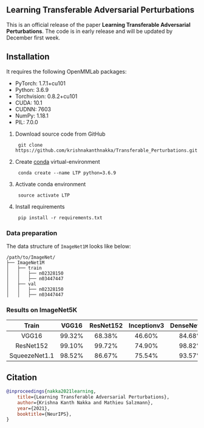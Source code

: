 
## Learning Transferable Adversarial Perturbations

This is an official release of the paper **Learning Transferable Adversarial Perturbations**. The code is in early release and will be updated by December first week.



## Installation

It requires the following OpenMMLab packages:

- PyTorch: 1.7.1+cu101
- Python: 3.6.9
- Torchvision: 0.8.2+cu101
- CUDA: 10.1
- CUDNN: 7603
- NumPy: 1.18.1
- PIL: 7.0.0

1. Download source code from GitHub
   ```
    git clone https://github.com/krishnakanthnakka/Transferable_Perturbations.git
   ```
2. Create [conda](https://docs.conda.io/en/latest/miniconda.html) virtual-environment
   ```
    conda create --name LTP python=3.6.9
   ```
3. Activate conda environment
   ```
    source activate LTP
   ```
4. Install requirements
   ```
    pip install -r requirements.txt
    ```


### Data preparation

The data structure of ```ImageNet1M``` looks like below:

```text
/path/to/ImageNet/
├── ImageNet1M
│   ├── train
│   │   ├── n02328150
│   │   ├── n03447447
│   ├── val
│   │   ├── n02328150
│   │   ├── n03447447
```


### Results on ImageNet5K

| Train  | VGG16 | ResNet152 | Inceptionv3 | DenseNet121 | SqueezeNet1.1 | ShuffleNet  | MNASNet  |    MobileNet |
| :---:  | :---: | :---:     | :---:       | :---:       | :---:      | :---:       |  :---:   |       :---:  |
|  VGG16| 99.32% |68.38%    | 46.60%        |84.68%      | 86.52%     | 67.84%      | 90.44%   |   60.08%     |
|ResNet152|99.10%|  99.72%  | 74.90%        |  98.82%   | 89.12%        | 96.48%    | 94.00%    |86.44%         |
|SqueezeNet1.1|  98.52%|   86.67%|   75.54% |   93.57%  |  92.47% |   89.44%        | 92.91%    |   82.75%|

## Citation

```bibtex
@inproceedings{nakka2021learning,
    title={Learning Transferable Adversarial Perturbations},
    author={Krishna Kanth Nakka and Mathieu Salzmann},
    year={2021},
    booktitle={NeurIPS},
}
```
